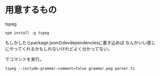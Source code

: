 # 用意するもの
tspeg
```
npm install -g tspeg
```
もしかしたらpackage.jsonのdevdependenciesに書き込めば
なんかいい感じにやってくれるかもしれないけれどよく分かってない。

でコマンドを実行。
```
tspeg --include-grammar-comment=false grammar.peg parser.ts
```
